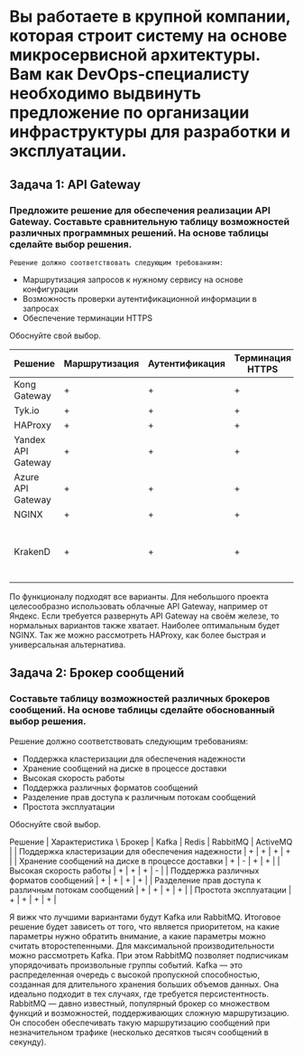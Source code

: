# Вы работаете в крупной компании, которая строит систему на основе микросервисной архитектуры. Вам как DevOps-специалисту необходимо выдвинуть предложение по организации инфраструктуры для разработки и эксплуатации.

## Задача 1: API Gateway

### Предложите решение для обеспечения реализации API Gateway. Составьте сравнительную таблицу возможностей различных программных решений. На основе таблицы сделайте выбор решения.
    Решение должно соответствовать следующим требованиям:

- Маршрутизация запросов к нужному сервису на основе конфигурации
- Возможность проверки аутентификационной информации в запросах
- Обеспечение терминации HTTPS

Обоснуйте свой выбор.

| Решение | Маршрутизация | Аутентификация | Терминация HTTPS | Бесплатно/Открыто? |
| --- | --- | --- | --- | ---- |
| Kong Gateway |+ | + | + | Бесплатн, Apache 2.0 |
| Tyk.io | + | + | + |	Бесплатно, MPL |
| HAProxy |	+ |	+ |	+ | Бесплатно |
| Yandex API Gateway |	+ |	+ |	+ |	Платно |
| Azure API Gateway |	+ |	+ |	+ |	Платно |
| NGINX |	+ |	+ |	+ |	Бесплатно |
| KrakenD |	+ |	+ |	+ |	Двойное лицензирование, нужные функции частично в платной версии |
 
По функционалу подходят все варианты. Для небольшого проекта целесообразно использовать облачные API Gateway, например от Яндекс. Если требуется развернуть API Gateway на своём железе, то нормальных вариантов также хватает. 
Наиболее оптимальным будет NGINX. Так же можно рассмотреть HAProxy, как более быстрая и универсальная альтернатива.


## Задача 2: Брокер сообщений

### Составьте таблицу возможностей различных брокеров сообщений. На основе таблицы сделайте обоснованный выбор решения.

Решение должно соответствовать следующим требованиям:

-    Поддержка кластеризации для обеспечения надежности
-    Хранение сообщений на диске в процессе доставки
-    Высокая скорость работы
-    Поддержка различных форматов сообщений
-    Разделение прав доступа к различным потокам сообщений
-    Простота эксплуатации

Обоснуйте свой выбор.

Решение
| Характеристика \ Брокер |	Kafka |	Redis |	RabbitMQ |	ActiveMQ |
| Поддержка кластеризации для обеспечения надежности |	+ |	+ |	+ |	+ |
| Хранение сообщений на диске в процессе доставки |	+ |	- |	+ |	+ |
| Высокая скорость работы |	+ |	+ |	+ |	- |
| Поддержка различных форматов сообщений |	+ |	+ |	+ |	+ |
| Разделение прав доступа к различным потокам сообщений |	+ |	+ |	+ |	+ |
| Простота эксплуатации |	+ |	+ |	+ |	+ |

Я вижк что лучшими вариантами будут Kafka или RabbitMQ. Итоговое решение будет зависеть от того, что является приоритетом, на какие параметры нужно обратить внимание, а какие параметры можно считать второстепенными. Для максимальной производительности можно рассмотреть Kafka. При этом RabbitMQ позволяет подписчикам упорядочивать произвольные группы событий.
Kafka — это распределенная очередь с высокой пропускной способностью, созданная для длительного хранения больших объемов данных. Она идеально подходит в тех случаях, где требуется персистентность.
RabbitMQ — давно известный, популярный брокер со множеством функций и возможностей, поддерживающих сложную маршрутизацию. Он способен обеспечивать такую маршрутизацию сообщений при незначительном трафике (несколько десятков тысяч сообщений в секунду).
